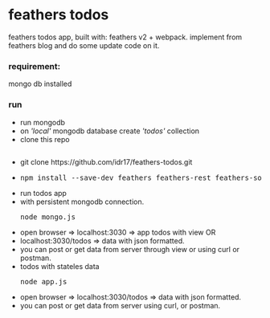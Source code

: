 <h1>feathers todos</h1>
<p>feathers todos app, built with: feathers v2 + webpack. 
implement from feathers blog and do some update code on it.</p>

<h3>requirement:</h3>
<p>mongo db installed</p>

<h3>run</h3>
<ul>
<li>run mongodb</li>
<li>on <i>'local'</i> mongodb database create <i>'todos'</i> collection</li>
<li>clone this repo<pre></pre></li>
<li>git clone https://github.com/idr17/feathers-todos.git</li>
<li><pre>npm install --save-dev feathers feathers-rest feathers-socketio mongodb feathers-mongodb ejs webpack@latest</pre></li>

<li>run todos app</li>
<li>with persistent mongodb connection.<pre>node mongo.js</pre></li>
<li>open browser => localhost:3030 => app todos with view OR</li>
<li>localhost:3030/todos => data with json formatted.</li>
<li>you can post or get data from server through view or using curl or postman.</li>

<li>todos with stateles data <pre>node app.js</pre></li>
<li>open browser => localhost:3030/todos => data with json formatted.</li>
<li>you can post or get data from server using curl, or postman.</li>
</ul>